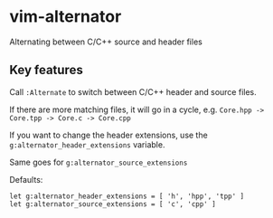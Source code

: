 # vim-alternator
Alternating between C/C++ source and header files

## Key features
Call `:Alternate` to switch between C/C++ header and source files.

If there are more matching files, it will go in a cycle, e.g. `Core.hpp -> Core.tpp -> Core.c -> Core.cpp`

If you want to change the header extensions, use the `g:alternator_header_extensions` variable.

Same goes for `g:alternator_source_extensions`

Defaults:
```
let g:alternator_header_extensions = [ 'h', 'hpp', 'tpp' ]
let g:alternator_source_extensions = [ 'c', 'cpp' ]
```
